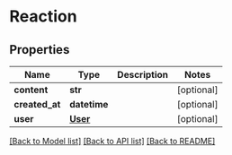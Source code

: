 # Reaction

## Properties
Name | Type | Description | Notes
------------ | ------------- | ------------- | -------------
**content** | **str** |  | [optional]
**created_at** | **datetime** |  | [optional]
**user** | [**User**](User.md) |  | [optional]

[[Back to Model list]](../README.md#documentation-for-models) [[Back to API list]](../README.md#documentation-for-api-endpoints) [[Back to README]](../README.md)


